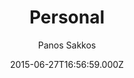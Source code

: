 ---
title: Personal
github: https://github.com/le4ker/personal-jekyll-theme
demo: https://le4ker.github.io/personal-jekyll-theme/
author: Panos Sakkos
ssg:
  - Jekyll
cms:
  - Markdown
date: 2015-06-27T16:56:59.000Z
description: ' :bowtie: { Personal } Jekyll theme'
draft: true
publish_date: '2015-06-27T16:56:59Z'
update_date: '2020-07-11T01:20:35Z'
github_star: 592
github_fork: 625
---